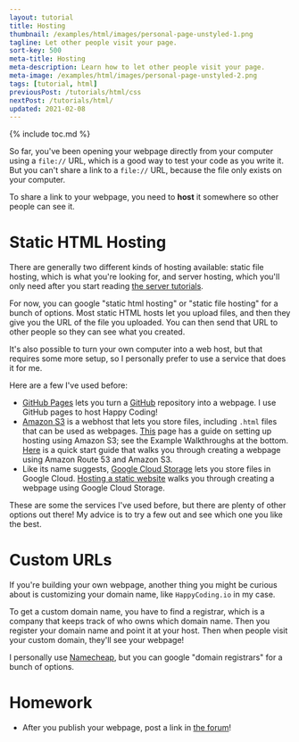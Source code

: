 ```yaml
---
layout: tutorial
title: Hosting
thumbnail: /examples/html/images/personal-page-unstyled-1.png
tagline: Let other people visit your page.
sort-key: 500
meta-title: Hosting
meta-description: Learn how to let other people visit your page.
meta-image: /examples/html/images/personal-page-unstyled-2.png
tags: [tutorial, html]
previousPost: /tutorials/html/css
nextPost: /tutorials/html/
updated: 2021-02-08
---
```


{% include toc.md %}

So far, you've been opening your webpage directly from your computer using a `file://` URL, which is a good way to test your code as you write it. But you can't share a link to a `file://` URL, because the file only exists on your computer.

To share a link to your webpage, you need to **host** it somewhere so other people can see it.

# Static HTML Hosting

There are generally two different kinds of hosting available: static file hosting, which is what you're looking for, and server hosting, which you'll only need after you start reading [the server tutorials](/tutorials/java-server).

For now, you can google "static html hosting" or "static file hosting" for a bunch of options. Most static HTML hosts let you upload files, and then they give you the URL of the file you uploaded. You can then send that URL to other people so they can see what you created.

It's also possible to turn your own computer into a web host, but that requires some more setup, so I personally prefer to use a service that does it for me.

Here are a few I've used before:

- [GitHub Pages](https://pages.github.com/) lets you turn a [GitHub](https://github.com/) repository into a webpage. I use GitHub pages to host Happy Coding!
- [Amazon S3](https://aws.amazon.com/s3/) is a webhost that lets you store files, including `.html` files that can be used as webpages. [This](http://docs.aws.amazon.com/AmazonS3/latest/dev/WebsiteHosting.html) page has a guide on setting up hosting using Amazon S3; see the Example Walkthroughs at the bottom. [Here](https://console.aws.amazon.com/quickstart-website/new) is a quick start guide that walks you through creating a webpage using Amazon Route 53 and Amazon S3.
- Like its name suggests, [Google Cloud Storage](https://cloud.google.com/storage) lets you store files in Google Cloud. [Hosting a static website](https://cloud.google.com/storage/docs/hosting-static-website) walks you through creating a webpage using Google Cloud Storage.

These are some the services I've used before, but there are plenty of other options out there! My advice is to try a few out and see which one you like the best.

# Custom URLs

If you're building your own webpage, another thing you might be curious about is customizing your domain name, like `HappyCoding.io` in my case.

To get a custom domain name, you have to find a registrar, which is a company that keeps track of who owns which domain name. Then you register your domain name and point it at your host. Then when people visit your custom domain, they'll see your webpage!

I personally use [Namecheap](https://www.namecheap.com/), but you can google "domain registrars" for a bunch of options.

# Homework

- After you publish your webpage, post a link in [the forum](http://forum.HappyCoding.io)!
